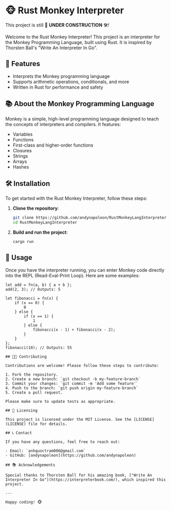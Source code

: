 # 🐵 Rust Monkey Interpreter

This project is still 🚧 **UNDER CONSTRUCTION** 🛠️!

Welcome to the Rust Monkey Interpreter! This project is an interpreter for the Monkey Programming Language, built using Rust. It is inspired by Thorsten Ball's "Write An Interpreter In Go".

## 🚀 Features

- Interprets the Monkey programming language
- Supports arithmetic operations, conditionals, and more
- Written in Rust for performance and safety

## 📚 About the Monkey Programming Language

Monkey is a simple, high-level programming language designed to teach the concepts of interpreters and compilers. It features:

- Variables
- Functions
- First-class and higher-order functions
- Closures
- Strings
- Arrays
- Hashes

## 🛠 Installation

To get started with the Rust Monkey Interpreter, follow these steps:

1. **Clone the repository**:

    ```sh
    git clone https://github.com/andynapoleon/RustMonkeyLangInterpreter
    cd RustMonkeyLangInterpreter
    ```

2. **Build and run the project**:

    ```sh
    cargo run
    ```

## 📝 Usage

Once you have the interpreter running, you can enter Monkey code directly into the REPL (Read-Eval-Print Loop). Here are some examples:

```monkey
let add = fn(a, b) { a + b };
add(2, 3); // Outputs: 5

let fibonacci = fn(x) {
    if (x == 0) {
        0
    } else {
        if (x == 1) {
            1
        } else {
            fibonacci(x - 1) + fibonacci(x - 2);
        }
    }
};
fibonacci(10); // Outputs: 55

## 🧑‍💻 Contributing

Contributions are welcome! Please follow these steps to contribute:

1. Fork the repository.
2. Create a new branch: `git checkout -b my-feature-branch`
3. Commit your changes: `git commit -m 'Add some feature'`
4. Push to the branch: `git push origin my-feature-branch`
5. Create a pull request.

Please make sure to update tests as appropriate.

## 📄 Licensing

This project is licensed under the MIT License. See the [LICENSE](LICENSE) file for details.

## 📞 Contact

If you have any questions, feel free to reach out:

- Email: `anhquoctram006@gmail.com`
- GitHub: [andynapoleon](https://github.com/andynapoleon)

## 📚 Acknowledgements

Special thanks to Thorsten Ball for his amazing book, ["Write An Interpreter In Go"](https://interpreterbook.com/), which inspired this project.

---

Happy coding! 🐵
